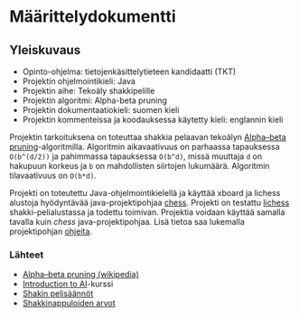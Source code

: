 # Määrittelydokumentti

## Yleiskuvaus

* Opinto-ohjelma: tietojenkäsittelytieteen kandidaatti (TKT)
* Projektin ohjelmointikieli: Java
* Projektin aihe: Tekoäly shakkipelille
* Projektin algoritmi: Alpha-beta pruning
* Projektin dokumentaatiokieli: suomen kieli
* Projektin kommenteissa ja koodauksessa käytetty kieli: englannin kieli


Projektin tarkoituksena on toteuttaa shakkia pelaavan tekoälyn [Alpha–beta pruning](https://en.wikipedia.org/wiki/Alpha–beta_pruning)-algoritmilla.
Algoritmin aikavaativuus on parhaassa tapauksessa ```O(b^(d/2))``` ja pahimmassa tapauksessa ```O(b^d)```,
missä muuttaja ```d``` on hakupuun korkeus ja ```b``` on mahdollisten siirtojen lukumäärä.
Algoritmin tilavaativuus on  ```O(b*d)```.

Projekti on toteutettu Java-ohjelmointikielellä ja käyttää xboard ja
lichess alustoja hyödyntävää java-projektipohjaa [chess](https://github.com/TiraLabra/chess).
Projekti on testattu [lichess](https://lichess.org) shakki-pelialustassa ja todettu toimivan.
Projektia voidaan käyttää samalla tavalla kuin *chess* java-projektipohjaa.
Lisä tietoa saa lukemalla projektipohjan [ohjeita](../app/documentation/Beginners_guide.md).


### Lähteet
* [Alpha–beta pruning (wikipedia)](https://en.wikipedia.org/wiki/Alpha–beta_pruning)
* [Introduction to AI](https://materiaalit.github.io/intro-to-ai/)-kurssi
* [Shakin pelisäännöt](https://en.wikipedia.org/wiki/Rules_of_chess)
* [Shakkinappuloiden arvot](https://en.wikipedia.org/wiki/Chess_piece_relative_value)
